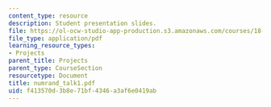 ```yaml
---
content_type: resource
description: Student presentation slides.
file: https://ol-ocw-studio-app-production.s3.amazonaws.com/courses/18-996-random-matrix-theory-and-its-applications-spring-2004/f413570d3b8e71bf4346a3af6e0419ab_numrand_talk1.pdf
file_type: application/pdf
learning_resource_types:
- Projects
parent_title: Projects
parent_type: CourseSection
resourcetype: Document
title: numrand_talk1.pdf
uid: f413570d-3b8e-71bf-4346-a3af6e0419ab
---
```

